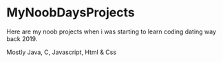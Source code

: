 # MyNoobDaysProjects


Here are my noob projects when i was starting to learn coding dating way back 2019.


Mostly Java, C, Javascript, Html & Css
